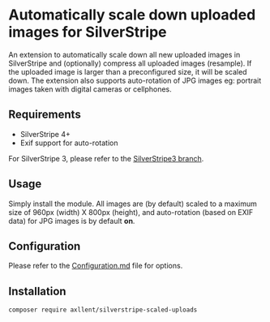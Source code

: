 # Automatically scale down uploaded images for SilverStripe

An extension to automatically scale down all new uploaded images in SilverStripe and (optionally) compress
all uploaded images (resample). If the uploaded image is larger than a preconfigured size, it will be scaled down.
The extension also supports auto-rotation of JPG images eg: portrait images taken with digital cameras or cellphones.

## Requirements

- SilverStripe 4+
- Exif support for auto-rotation

For SilverStripe 3, please refer to the [SilverStripe3 branch](https://github.com/axllent/silverstripe-scaled-uploads/tree/silverstripe3).

## Usage

Simply install the module. All images are (by default) scaled to a maximum size of 960px (width) X 800px (height),
and auto-rotation (based on EXIF data) for JPG images is by default **on**.

## Configuration

Please refer to the [Configuration.md](docs/en/Configuration.md) file for options.

## Installation

```shell
composer require axllent/silverstripe-scaled-uploads
```
